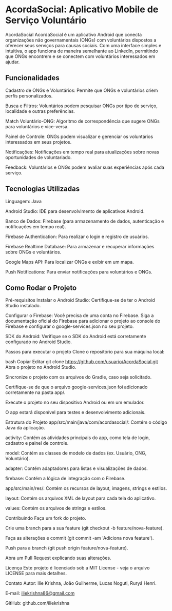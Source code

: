 # AcordaSocial: Aplicativo Mobile de Serviço Voluntário
AcordaSocial
AcordaSocial é um aplicativo Android que conecta organizações não governamentais (ONGs) com voluntários dispostos a oferecer seus serviços para causas sociais. Com uma interface simples e intuitiva, o app funciona de maneira semelhante ao LinkedIn, permitindo que ONGs encontrem e se conectem com voluntários interessados em ajudar.

## Funcionalidades
Cadastro de ONGs e Voluntários: Permite que ONGs e voluntários criem perfis personalizados.

Busca e Filtros: Voluntários podem pesquisar ONGs por tipo de serviço, localidade e outras preferências.

Match Voluntário-ONG: Algoritmo de correspondência que sugere ONGs para voluntários e vice-versa.

Painel de Controle: ONGs podem visualizar e gerenciar os voluntários interessados em seus projetos.

Notificações: Notificações em tempo real para atualizações sobre novas oportunidades de voluntariado.

Feedback: Voluntários e ONGs podem avaliar suas experiências após cada serviço.

## Tecnologias Utilizadas
Linguagem: Java

Android Studio: IDE para desenvolvimento de aplicativos Android.

Banco de Dados: Firebase (para armazenamento de dados, autenticação e notificações em tempo real).

Firebase Authentication: Para realizar o login e registro de usuários.

Firebase Realtime Database: Para armazenar e recuperar informações sobre ONGs e voluntários.

Google Maps API: Para localizar ONGs e exibir em um mapa.

Push Notifications: Para enviar notificações para voluntários e ONGs.

## Como Rodar o Projeto
Pré-requisitos
Instalar o Android Studio: Certifique-se de ter o Android Studio instalado.

Configurar o Firebase: Você precisa de uma conta no Firebase. Siga a documentação oficial do Firebase para adicionar o projeto ao console do Firebase e configurar o google-services.json no seu projeto.

SDK do Android: Verifique se o SDK do Android está corretamente configurado no Android Studio.

Passos para executar o projeto
Clone o repositório para sua máquina local:

bash
Copiar
Editar
git clone https://github.com/usuario/AcordaSocial.git
Abra o projeto no Android Studio.

Sincronize o projeto com os arquivos do Gradle, caso seja solicitado.

Certifique-se de que o arquivo google-services.json foi adicionado corretamente na pasta app/.

Execute o projeto no seu dispositivo Android ou em um emulador.

O app estará disponível para testes e desenvolvimento adicionais.

Estrutura do Projeto
app/src/main/java/com/acordasocial/: Contém o código Java da aplicação.

activity: Contém as atividades principais do app, como tela de login, cadastro e painel de controle.

model: Contém as classes de modelo de dados (ex. Usuário, ONG, Voluntário).

adapter: Contém adaptadores para listas e visualizações de dados.

firebase: Contém a lógica de integração com o Firebase.

app/src/main/res/: Contém os recursos de layout, imagens, strings e estilos.

layout: Contém os arquivos XML de layout para cada tela do aplicativo.

values: Contém os arquivos de strings e estilos.

Contribuindo
Faça um fork do projeto.

Crie uma branch para a sua feature (git checkout -b feature/nova-feature).

Faça as alterações e commit (git commit -am 'Adiciona nova feature').

Push para a branch (git push origin feature/nova-feature).

Abra um Pull Request explicando suas alterações.

Licença
Este projeto é licenciado sob a MIT License - veja o arquivo LICENSE para mais detalhes.

Contato
Autor: Ilie Krishna, João Guilherme, Lucas Noguti, Ruryá Henri.

E-mail: iliekrishna86@gmail.com

GitHub: github.com/iliekrishna
